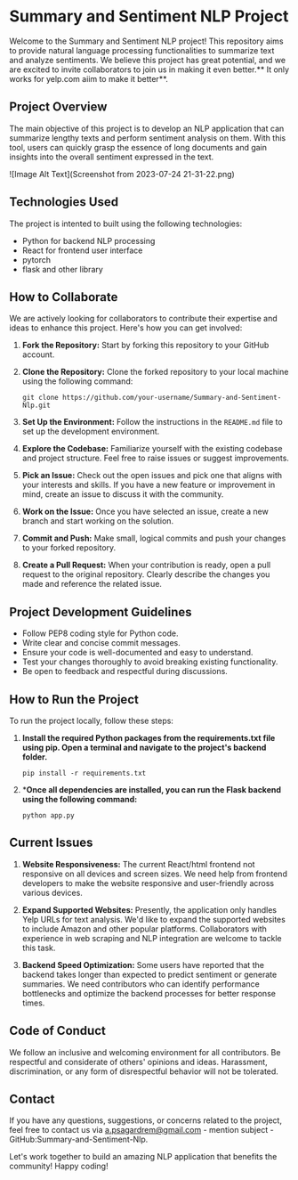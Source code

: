 # Summary and Sentiment NLP Project

Welcome to the Summary and Sentiment NLP project! This repository aims to provide natural language processing functionalities to summarize text and analyze sentiments. We believe this project has great potential, and we are excited to invite collaborators to join us in making it even better.** It only works for yelp.com aiim to make it better**.

## Project Overview

The main objective of this project is to develop an NLP application that can summarize lengthy texts and perform sentiment analysis on them. With this tool, users can quickly grasp the essence of long documents and gain insights into the overall sentiment expressed in the text.

![Image Alt Text](Screenshot from 2023-07-24 21-31-22.png)

## Technologies Used

The project is intented to built using the following technologies:

- Python for backend NLP processing
- React for frontend user interface
- pytorch
- flask and other library

## How to Collaborate

We are actively looking for collaborators to contribute their expertise and ideas to enhance this project. Here's how you can get involved:

1. **Fork the Repository:** Start by forking this repository to your GitHub account.

2. **Clone the Repository:** Clone the forked repository to your local machine using the following command:
   ```
   git clone https://github.com/your-username/Summary-and-Sentiment-Nlp.git
   ```

3. **Set Up the Environment:** Follow the instructions in the `README.md` file to set up the development environment.

4. **Explore the Codebase:** Familiarize yourself with the existing codebase and project structure. Feel free to raise issues or suggest improvements.

5. **Pick an Issue:** Check out the open issues and pick one that aligns with your interests and skills. If you have a new feature or improvement in mind, create an issue to discuss it with the community.

6. **Work on the Issue:** Once you have selected an issue, create a new branch and start working on the solution.

7. **Commit and Push:** Make small, logical commits and push your changes to your forked repository.

8. **Create a Pull Request:** When your contribution is ready, open a pull request to the original repository. Clearly describe the changes you made and reference the related issue.

## Project Development Guidelines

- Follow PEP8 coding style for Python code.
- Write clear and concise commit messages.
- Ensure your code is well-documented and easy to understand.
- Test your changes thoroughly to avoid breaking existing functionality.
- Be open to feedback and respectful during discussions.

## How to Run the Project
To run the project locally, follow these steps:
1. **Install the required Python packages from the requirements.txt file using pip. Open a terminal and navigate to the project's backend folder.**
   ```
   pip install -r requirements.txt
   ```
2. ***Once all dependencies are installed, you can run the Flask backend using the following command:**
   ```
   python app.py
   ```


## Current Issues

1. **Website Responsiveness:** The current React/html frontend  not responsive on all devices and screen sizes. We need help from frontend developers to make the website responsive and user-friendly across various devices.

2. **Expand Supported Websites:** Presently, the application only handles Yelp URLs for text analysis. We'd like to expand the supported websites to include Amazon and other popular platforms. Collaborators with experience in web scraping and NLP integration are welcome to tackle this task.

3. **Backend Speed Optimization:** Some users have reported that the backend takes longer than expected to predict sentiment or generate summaries. We need contributors who can identify performance bottlenecks and optimize the backend processes for better response times.


## Code of Conduct

We follow an inclusive and welcoming environment for all contributors. Be respectful and considerate of others' opinions and ideas. Harassment, discrimination, or any form of disrespectful behavior will not be tolerated.

## Contact

If you have any questions, suggestions, or concerns related to the project, feel free to contact us via a.psagardrem@gmail.com  - mention subject - GitHub:Summary-and-Sentiment-Nlp.

Let's work together to build an amazing NLP application that benefits the community! Happy coding!
